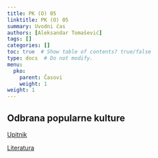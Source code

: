 ```yaml
---
title: PK (O) 05
linktitle: PK (O) 05
summary: Uvodni čas
authors: [Aleksandar Tomašević]
tags: []
categories: []
toc: true  # Show table of contents? true/false
type: docs  # Do not modify.
menu:
  pko:
    parent: Časovi
    weight: 1
weight: 1
---
```



## Odbrana popularne kulture

[Upitnik](https://forms.gle/xs7tWrMh3tJaVDpEA)

[Literatura](/files/pk-populizam.pdf)